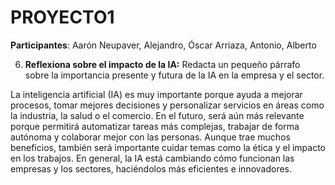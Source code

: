 # PROYECTO1

**Participantes**: Aarón Neupaver, Alejandro, Óscar Arriaza, Antonio, Alberto

6. **Reflexiona sobre el impacto de la IA:** Redacta un pequeño párrafo sobre la importancia presente y futura de la IA en la empresa y el sector.



La inteligencia artificial (IA) es muy importante porque ayuda a mejorar procesos, tomar mejores decisiones y personalizar servicios en áreas como la industria, la salud o el comercio. En el futuro, será aún más relevante porque permitirá automatizar tareas más complejas, trabajar de forma autónoma y colaborar mejor con las personas. Aunque trae muchos beneficios, también será importante cuidar temas como la ética y el impacto en los trabajos. En general, la IA está cambiando cómo funcionan las empresas y los sectores, haciéndolos más eficientes e innovadores.
